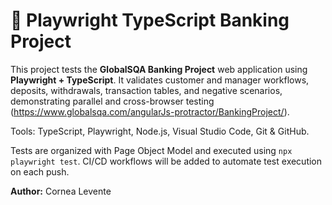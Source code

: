 # 🏦 Playwright TypeScript Banking Project

This project tests the **GlobalSQA Banking Project** web application using **Playwright + TypeScript**. It validates customer and manager workflows, deposits, withdrawals, transaction tables, and negative scenarios, demonstrating parallel and cross-browser testing (https://www.globalsqa.com/angularJs-protractor/BankingProject/).  

Tools: TypeScript, Playwright, Node.js, Visual Studio Code, Git & GitHub.  

Tests are organized with Page Object Model and executed using `npx playwright test`. CI/CD workflows will be added to automate test execution on each push.  

**Author:** Cornea Levente
